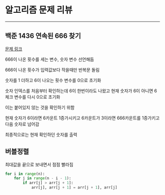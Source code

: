 # 알고리즘 문제 리뷰
---
## 백준 1436 연속된 666 찾기

[문제 링크](https://www.acmicpc.net/problem/1436)

666이 나온 횟수를 세는 변수, 숫자 변수 선언해둠

666이 나온 횟수가 입력값보다 작을때만 반복문 돌림

숫자를 1 더하고 6이 나오는 횟수 변수를 0으로 초기화

숫자 인덱스를 처음부터 확인하는데 6이 한번이라도 나왔고 현재 숫자가 6이 아니면 6 체크 변수를 다시 0으로 초기화

이는 붙어있지 않는 것을 확인하기 위함

현재 숫자가 6이라면 6카운트 1증가시키고 6카운트가 3이라면 666카운트를 1증가키고 다음 숫자로 넘어감

최종적으로는 현재 확인하던 숫자를 출력

## 버블정렬

최대값을 끝으로 보내면서 점점 빨라짐

```python
for i in range(n):
    for j in range(n - i - 1):
        if arr[j] > arr[j + 1]:
            arr[j], arr[j + 1] = arr[j + 1], arr[j]
```